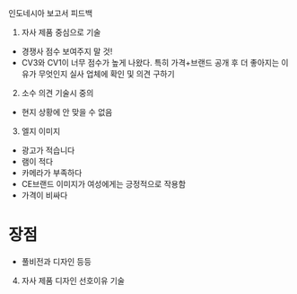 인도네시아 보고서 피드백

1) 자사 제품 중심으로 기술
- 경쟁사 점수 보여주지 말 것!
- CV3와 CV1이 너무 점수가 높게 나왔다. 특히 가격+브랜드 공개 후 더 좋아지는 이유가 무엇인지 실사 업체에 확인 및 의견 구하기

2) 소수 의견 기술시 중의
- 현지 상황에 안 맞을 수 없음

3) 엘지 이미지
- 광고가 적습니다
- 램이 적다
- 카메라가 부족하다
- CE브랜드 이미지가 여성에게는 긍정적으로 작용함
- 가격이 비싸다


# 장점
- 풀비전과 디자인
등등

4) 자사 제품 디자인 선호이유 기술

